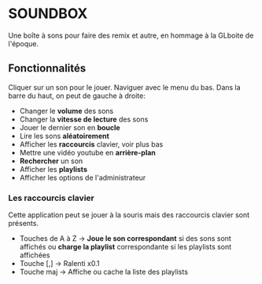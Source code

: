 
# SOUNDBOX

Une boîte à sons pour faire des remix et autre, en hommage à la GLboite de l'époque.

## Fonctionnalités

Cliquer sur un son pour le jouer. Naviguer avec le menu du bas. Dans la barre du haut, on peut de gauche à droite:

*   Changer le **volume** des sons 
*   Changer la **vitesse de lecture** des sons 
*   Jouer le dernier son en **boucle** 
*   Lire les sons **aléatoirement** 
*   Afficher les **raccourcis** clavier, voir plus bas
*   Mettre une vidéo youtube en **arrière-plan** 
*   **Rechercher** un son 
*   Afficher les **playlists** 
*   Afficher les options de l'administrateur

### Les raccourcis clavier

Cette application peut se jouer à la souris mais des raccourcis clavier sont présents.

*   Touches de A à Z -> **Joue le son correspondant** si des sons sont affichés ou **charge la playlist** correspondante si les playlists sont affichées
*   Touche [,] -> Ralenti x0.1
*   Touche maj -> Affiche ou cache la liste des playlists
